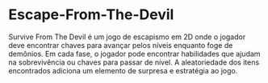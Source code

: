 # Escape-From-The-Devil
Survive From The Devil é um jogo de escapismo em 2D onde o jogador deve encontrar chaves para avançar pelos níveis enquanto foge de demônios. Em cada fase, o jogador pode encontrar habilidades que ajudam na sobrevivência ou chaves para passar de nível. A aleatoriedade dos itens encontrados adiciona um elemento de surpresa e estratégia ao jogo.
